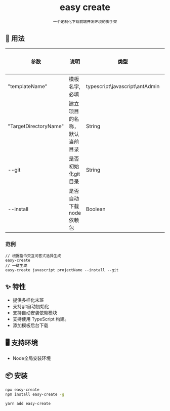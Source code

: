 <h1 align="center">easy create</h1>

<div align="center">

    一个定制化下载前端开发环境的脚手架

</div>

## 🔨 用法

|  参数| 说明 | 类型  | 默认值 |
| --- | --- | --- | --- |
| "templateName" | 模板名字,必填  | typescript\javascript\antAdmin | null |
| "TargetDirectoryName" | 建立项目的名称，默认当前目录  | String  | 当前目录 |
| --git | 是否初始化git目录 | String  | 当前目录 |
| --install | 是否自动下载node依赖包 | Boolean | - |

### 范例

```
// 根据指令交互问答式选择生成 
easy-create
// 一键生成
easy-create javascript projectName --install --git

```


## ✨ 特性

- 提供多样化末班
- 支持git自动初始化
- 支持自动安装依赖模块
- 支持使用 TypeScript 构建。
- 添加模板后台下载


## 🖥 支持环境

- Node全局安装环境

## 📦 安装

```bash
npx easy-create
npm install easy-create -g
```

```bash
yarn add easy-create
```







